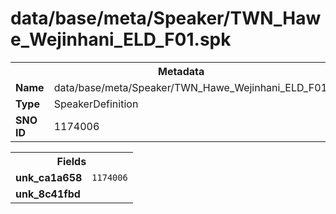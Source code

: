 <h1>data/base/meta/Speaker/TWN_Hawe_Wejinhani_ELD_F01.spk</h1><table><tr><th colspan="100%">Metadata</th></tr><tr><td><b>Name</b></td><td>data/base/meta/Speaker/TWN_Hawe_Wejinhani_ELD_F01.spk</td></tr><tr><td><b>Type</b></td><td>SpeakerDefinition</td></tr><tr><td><b>SNO ID</b></td><td>1174006</td></tr></table>

<table><tr><th colspan="100%">Fields</th></tr><tr><td><b>unk_ca1a658</b></td><td><code>1174006</code></td></tr><tr><td><b>unk_8c41fbd</b></td><td></td></tr></table>

